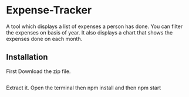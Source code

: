 # Expense-Tracker
A tool which displays a list of expenses a person has done. You can filter the expenses on basis of year. It also displays a chart that shows the expenses done on each month.
## Installation
First Download the zip file.
```
```
Extract it.
Open the terminal 
then npm install and then npm start
